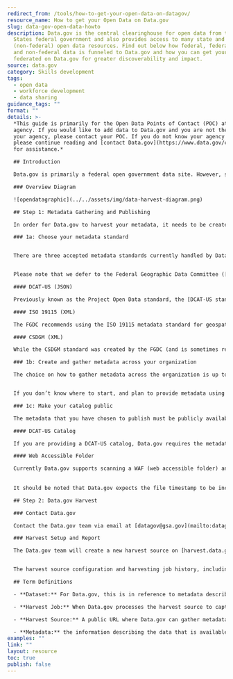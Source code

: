```yaml
---
redirect_from: /tools/how-to-get-your-open-data-on-datagov/
resource_name: How to get your Open Data on Data.gov
slug: data-gov-open-data-howto
description: Data.gov is the central clearinghouse for open data from the United
  States federal government and also provides access to many state and local
  (non-federal) open data resources. Find out below how federal, federal geospatial,
  and non-federal data is funneled to Data.gov and how you can get your data
  federated on Data.gov for greater discoverability and impact.
source: data.gov
category: Skills development
tags:
  - open data
  - workforce development
  - data sharing
guidance_tags: ""
format: ""
details: >-
  *This guide is primarily for the Open Data Points of Contact (POC) at each
  agency. If you would like to add data to Data.gov and you are not the POC for
  your agency, please contact your POC. If you do not know your agency POC,
  please continue reading and [contact Data.gov](https://www.data.gov/contact)
  for assistance.* 

  ## Introduction

  Data.gov is primarily a federal open government data site. However, state, local, and tribal governments can also publish metadata describing their open data resources on Data.gov for greater discoverability. Data.gov does not host data directly (with a few exceptions), but rather aggregates metadata about open data assets in one centralized location. Once an agency creates an open data source with the necessary format and metadata requirements, the Data.gov team can harvest the metadata directly, synchronizing that source’s metadata on Data.gov as often as every 24 hours.

  ### Overview Diagram

  ![opendatagraphic](../../assets/img/data-harvest-diagram.png)

  ## Step 1: Metadata Gathering and Publishing

  In order for Data.gov to harvest your metadata, it needs to be created/generated with a specific metadata schema, gathered into a central location, and made public.

  ### 1a: Choose your metadata standard


  There are three accepted metadata standards currently handled by Data.gov. Data.gov was originally created with DCAT-US as the standard, and agencies were expected to provide metadata in this format according to the [M-13-13 policy](https://www.whitehouse.gov/wp-content/uploads/legacy_drupal_files/omb/memoranda/2013/m-13-13.pdf) issued in 2013 (note that Project Open Data was the previous name for the DCAT-US standard). The other two have roots in the geospatial data community (ISO and CSDGM, described in more detail below). All three are currently supported by Data.gov.


  Please note that we defer to the Federal Geographic Data Committee ([FGDC](https://www.fgdc.gov/metadata)) on geospatial data, as it has the authority to do so under the [Geospatial Data Act](https://www.fgdc.gov/gda) and [Executive Order 12906](http://www.archives.gov/federal-register/executive-orders/pdf/12906.pdf). Please see their website above for the latest information, and note that [current FGDC guidance](https://www.fgdc.gov/metadata/geospatial-metadata-standards) is to transition to ISO standard (and not use CSDGM).

  #### DCAT-US (JSON)

  Previously known as the Project Open Data standard, the [DCAT-US standard](https://resources.data.gov/resources/dcat-us/) is based on the commonly used [DCAT](https://www.w3.org/TR/vocab-dcat-1/) standard from the [W3C](https://www.w3.org/). This format is expected to be implemented in a JSON file type. Please note that Data.gov only harvests “catalogs” of information, a single JSON file that has a list of all datasets. For common examples, see our [github tests](https://github.com/GSA/ckanext-datajson/tree/main/ckanext/datajson/tests/datajson-samples).

  #### ISO 19115 (XML)

  The FGDC recommends using the ISO 19115 metadata standard for geospatial metadata. See [ISO 19115:2003 Geographic Information – Metadata](http://www.fgdc.gov/metadata/geospatial-metadata-standards).

  #### CSDGM (XML)

  While the CSDGM standard was created by the FGDC (and is sometimes referred to as FGDC metadata), [it is no longer recommended](https://www.fgdc.gov/metadata/geospatial-metadata-standards). A known problem with using CSDGM is that there is no unique identifier in the metadata itself. This makes it difficult to track dataset changes and can cause datasets to be removed and re-created in Data.gov unnecessarily due to URL changes, title changes, etc. The main result of this known deficiency is that the URL of the dataset page on the Data.gov catalog may change (since it wasn’t registered as a change but a new dataset), and anyone linking to the previous URL (such as agency pages, data consumers, and other federal sites can lose track of the URL for the metadata on the [Data.gov catalog](https://catalog.data.gov/dataset).

  ### 1b: Create and gather metadata across your organization

  The choice on how to gather metadata across the organization is up to each agency. There are a variety of tools from open source to commercially available to custom-created that are in use to gather, maintain, and publish the metadata files.


  If you don’t know where to start, and plan to provide metadata using the [DCAT-US standard](https://resources.data.gov/resources/dcat-us/), you can start by making use of the [inventory tool](https://resources.data.gov/resources/inventory-data-gov-guide/) provided by the Data.gov team. Contact the Data.gov team for more information about using inventory.data.gov.

  ### 1c: Make your catalog public

  The metadata that you have chosen to publish must be publicly available. The best practice is to generate the catalog at a certain time offline and then publicly release the file(s), such that a static copy is available to Data.gov (and the general public). Please note that there is no support for an API or live querying of a database, all solutions need to be provided statically.

  #### DCAT-US Catalog

  If you are providing a DCAT-US catalog, Data.gov requires the metadata as a JSON file at a public URL in order to harvest. For example, GSA’s metadata can be found at [open.gsa.gov/data.json](https://open.gsa.gov/data.json).

  #### Web Accessible Folder

  Currently Data.gov supports scanning a WAF (web accessible folder) and harvesting all XML files in the WAF. It can scan a nested folder structure and assumes any XML files are metadata files to be harvested. These files can be CSDGM or ISO standard, but we recommend making separate folders/WAF’s for the different standards if you use both. A good example can be seen [here](https://data.noaa.gov/waf/NOAA/nos/onms/iso/xml/).
  
  
  It should be noted that Data.gov expects the file timestamp to be included on the page with the file link, and to only be updated if and when file content changes; this helps Data.gov target only the files that were changed since the last harvest. The absence or inaccurate update of file timestamps can lead to a number of inefficiencies. Data.gov may need to harvest this source less frequently, among other mitigations.

  ## Step 2: Data.gov Harvest

  ### Contact Data.gov

  Contact the Data.gov team via email at [datagov@gsa.gov](mailto:datagov@gsa.gov) to let them know you’d like to get started. Please include a link to your publicly available metadata (see step 1c above). Please also include information about how often the information is updated (and when, if applicable) so that Data.gov can set up the right cadence for refreshing the catalog from your source.

  ### Harvest Setup and Report

  The Data.gov team will create a new harvest source on [harvest.data.gov](https://harvest.data.gov) that will automatically collect information about your datasets and update Data.gov on a regular schedule. Depending on the number of datasets and/or the complexity of the organization, Data.gov may elect to test harvest on a dev/test system in order to verify things will work properly before “going live” with the production system.


  The harvest source configuration and harvesting job history, including metrics, are publicly available on the site. Each harvest job includes a detailed report showing the number of datasets added, updated, or deleted, along with any errors that prevented certain datasets from being added to the Data.gov catalog. Agencies can also provide email addresses to receive these harvest reports automatically.

  ## Term Definitions

  - **Dataset:** For Data.gov, this is in reference to metadata describing a data asset. This may contain references to multiple API’s, files, and other ways to access the data. It is not a database, a data file, or an API, it’s the metadata describing these things. Agencies are required to create and maintain a “comprehensive data inventory” of the metadata for harvesting into Data.gov, the federal data catalog required under the [OPEN Government Data Act](https://www.congress.gov/115/plaws/publ435/PLAW-115publ435.pdf).

  - **Harvest Job:** When Data.gov processes the harvest source to capture the current state of the harvest source, and make additions, updates, and deletions accordingly on the Data.gov catalog.

  - **Harvest Source:** A public URL where Data.gov can gather metadata for a department, bureau, organization, or other entity. See step 1c.

  - **Metadata:** the information describing the data that is available. Following one of the three supported metadata standards: DCAT-US, CSDGM, and ISO. Elements such as title, description, keywords, location, source links, etc.
examples: ""
link: ""
layout: resource
toc: true
publish: false
---
```

